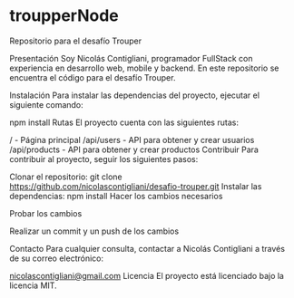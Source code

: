 # troupperNode
Repositorio para el desafío Trouper

Presentación
Soy Nicolás Contigliani, programador FullStack con experiencia en desarrollo web, mobile y backend. En este repositorio se encuentra el código para el desafío Trouper.

Instalación
Para instalar las dependencias del proyecto, ejecutar el siguiente comando:

npm install
Rutas
El proyecto cuenta con las siguientes rutas:

/ - Página principal
/api/users - API para obtener y crear usuarios
/api/products - API para obtener y crear productos
Contribuir
Para contribuir al proyecto, seguir los siguientes pasos:

Clonar el repositorio:
git clone https://github.com/nicolascontigliani/desafio-trouper.git
Instalar las dependencias:
npm install
Hacer los cambios necesarios

Probar los cambios

Realizar un commit y un push de los cambios

Contacto
Para cualquier consulta, contactar a Nicolás Contigliani a través de su correo electrónico:

nicolascontigliani@gmail.com
Licencia
El proyecto está licenciado bajo la licencia MIT.
